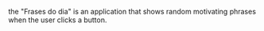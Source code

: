 the "Frases do dia" is an application that shows random motivating phrases when the user clicks a button.
